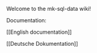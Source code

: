 Welcome to the mk-sql-data wiki!

Documentation:

[[English documentation]]

[[Deutsche Dokumentation]]

